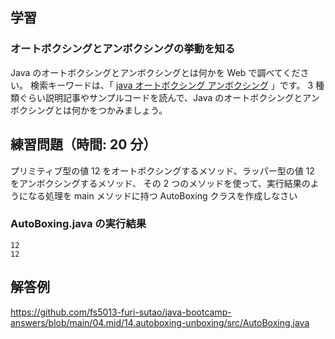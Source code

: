 ## 学習

### オートボクシングとアンボクシングの挙動を知る

Java のオートボクシングとアンボクシングとは何かを Web で調べてください。
検索キーワードは、「 [java オートボクシング アンボクシング](https://www.google.com/search?q=java+オートボクシング+アンボクシング) 」です。
3 種類ぐらい説明記事やサンプルコードを読んで、Java のオートボクシングとアンボクシングとは何かをつかみましょう。

## 練習問題（時間: 20 分）

プリミティブ型の値 12 をオートボクシングするメソッド、ラッパー型の値 12 をアンボクシングするメソッド、
その 2 つのメソッドを使って、実行結果のようになる処理を main メソッドに持つ AutoBoxing クラスを作成しなさい

### AutoBoxing.java の実行結果

```console
12
12
```

## 解答例

https://github.com/fs5013-furi-sutao/java-bootcamp-answers/blob/main/04.mid/14.autoboxing-unboxing/src/AutoBoxing.java

